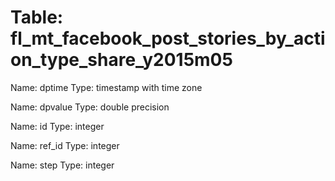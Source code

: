 Table: fl_mt_facebook_post_stories_by_action_type_share_y2015m05
================================================================

Name: dptime
Type: timestamp with time zone

Name: dpvalue
Type: double precision

Name: id
Type: integer

Name: ref_id
Type: integer

Name: step
Type: integer

